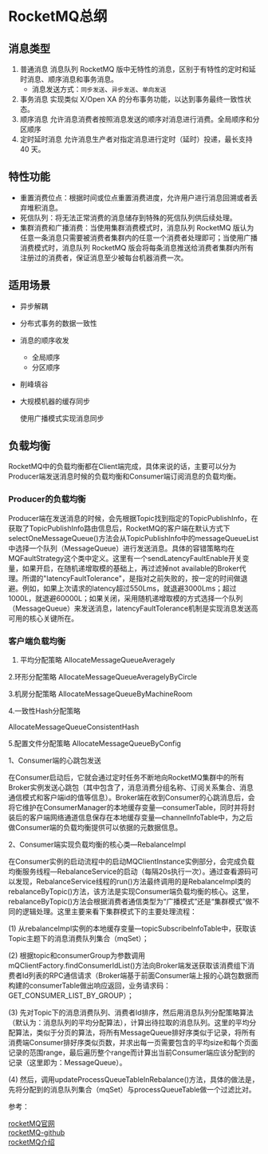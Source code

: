 # RocketMQ总纲
## 消息类型

1. 普通消息
   消息队列 RocketMQ 版中无特性的消息，区别于有特性的定时和延时消息、顺序消息和事务消息。
    - 消息发送方式：`同步发送`、`异步发送`、`单向发送` 
2. 事务消息
实现类似 X/Open XA 的分布事务功能，以达到事务最终一致性状态。
3. 顺序消息
允许消息消费者按照消息发送的顺序对消息进行消费。全局顺序和分区顺序
4. 定时延时消息
允许消息生产者对指定消息进行定时（延时）投递，最长支持 40 天。

## 特性功能

- 重置消费位点：根据时间或位点重置消费进度，允许用户进行消息回溯或者丢弃堆积消息。
- 死信队列：将无法正常消费的消息储存到特殊的死信队列供后续处理。
- 集群消费和广播消费：当使用集群消费模式时，消息队列 RocketMQ 版认为任意一条消息只需要被消费者集群内的任意一个消费者处理即可；当使用广播消费模式时，消息队列 RocketMQ 版会将每条消息推送给消费者集群内所有注册过的消费者，保证消息至少被每台机器消费一次。

## 适用场景

- 异步解耦
- 分布式事务的数据一致性
- 消息的顺序收发
    - 全局顺序
    - 分区顺序
- 削峰填谷
- 大规模机器的缓存同步

  使用广播模式实现消息同步
  
## 负载均衡

RocketMQ中的负载均衡都在Client端完成，具体来说的话，主要可以分为Producer端发送消息时候的负载均衡和Consumer端订阅消息的负载均衡。

### Producer的负载均衡
Producer端在发送消息的时候，会先根据Topic找到指定的TopicPublishInfo，在获取了TopicPublishInfo路由信息后，RocketMQ的客户端在默认方式下selectOneMessageQueue()方法会从TopicPublishInfo中的messageQueueList中选择一个队列（MessageQueue）进行发送消息。具体的容错策略均在MQFaultStrategy这个类中定义。这里有一个sendLatencyFaultEnable开关变量，如果开启，在随机递增取模的基础上，再过滤掉not available的Broker代理。所谓的"latencyFaultTolerance"，是指对之前失败的，按一定的时间做退避。例如，如果上次请求的latency超过550Lms，就退避3000Lms；超过1000L，就退避60000L；如果关闭，采用随机递增取模的方式选择一个队列（MessageQueue）来发送消息，latencyFaultTolerance机制是实现消息发送高可用的核心关键所在。

### 客户端负载均衡

1. 平均分配策略
   AllocateMessageQueueAveragely

2.环形分配策略
   AllocateMessageQueueAveragelyByCircle

3.机房分配策略
   AllocateMessageQueueByMachineRoom

4.一致性Hash分配策略

   AllocateMessageQueueConsistentHash

5.配置文件分配策略
   AllocateMessageQueueByConfig


1、Consumer端的心跳包发送

在Consumer启动后，它就会通过定时任务不断地向RocketMQ集群中的所有Broker实例发送心跳包（其中包含了，消息消费分组名称、订阅关系集合、消息通信模式和客户端id的值等信息）。Broker端在收到Consumer的心跳消息后，会将它维护在ConsumerManager的本地缓存变量—consumerTable，同时并将封装后的客户端网络通道信息保存在本地缓存变量—channelInfoTable中，为之后做Consumer端的负载均衡提供可以依据的元数据信息。

2、Consumer端实现负载均衡的核心类—RebalanceImpl

在Consumer实例的启动流程中的启动MQClientInstance实例部分，会完成负载均衡服务线程—RebalanceService的启动（每隔20s执行一次）。通过查看源码可以发现，RebalanceService线程的run()方法最终调用的是RebalanceImpl类的rebalanceByTopic()方法，该方法是实现Consumer端负载均衡的核心。这里，rebalanceByTopic()方法会根据消费者通信类型为“广播模式”还是“集群模式”做不同的逻辑处理。这里主要来看下集群模式下的主要处理流程：

(1) 从rebalanceImpl实例的本地缓存变量—topicSubscribeInfoTable中，获取该Topic主题下的消息消费队列集合（mqSet）；

(2) 根据topic和consumerGroup为参数调用mQClientFactory.findConsumerIdList()方法向Broker端发送获取该消费组下消费者Id列表的RPC通信请求（Broker端基于前面Consumer端上报的心跳包数据而构建的consumerTable做出响应返回，业务请求码：GET_CONSUMER_LIST_BY_GROUP）；

(3) 先对Topic下的消息消费队列、消费者Id排序，然后用消息队列分配策略算法（默认为：消息队列的平均分配算法），计算出待拉取的消息队列。这里的平均分配算法，类似于分页的算法，将所有MessageQueue排好序类似于记录，将所有消费端Consumer排好序类似页数，并求出每一页需要包含的平均size和每个页面记录的范围range，最后遍历整个range而计算出当前Consumer端应该分配到的记录（这里即为：MessageQueue）。

(4) 然后，调用updateProcessQueueTableInRebalance()方法，具体的做法是，先将分配到的消息队列集合（mqSet）与processQueueTable做一个过滤比对。




参考：

[rocketMQ官网](http://rocketmq.apache.org/docs/quick-start/)  
[rocketMQ-github](https://github.com/apache/rocketmq/tree/master/docs/cn)   
[rocketMQ介绍](https://help.aliyun.com/document_detail/155952.html?spm=a2c4g.11186623.6.549.5f227e80znQArh)